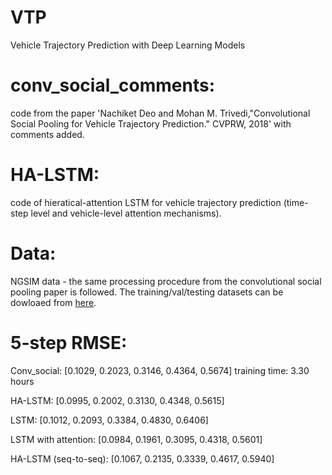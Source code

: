 # VTP
Vehicle Trajectory Prediction with Deep Learning Models

# conv_social_comments: 
code from the paper 'Nachiket Deo and Mohan M. Trivedi,"Convolutional Social Pooling for Vehicle Trajectory Prediction." CVPRW, 2018' with comments added.

# HA-LSTM:
code of hieratical-attention LSTM for vehicle trajectory prediction (time-step level and vehicle-level attention mechanisms).

# Data:
NGSIM data - the same processing procedure from the convolutional social pooling paper is followed. The training/val/testing datasets can be dowloaed from [here](https://drive.google.com/open?id=1dFMpX8HeCradMaCh4h0bD60h8k3M65Fw).

# 5-step RMSE:

Conv_social: [0.1029, 0.2023, 0.3146, 0.4364, 0.5674] training time: 3.30 hours

HA-LSTM: [0.0995, 0.2002, 0.3130, 0.4348, 0.5615]

LSTM: [0.1012, 0.2093, 0.3384, 0.4830, 0.6406]

LSTM with attention: [0.0984, 0.1961, 0.3095, 0.4318, 0.5601]

HA-LSTM (seq-to-seq): [0.1067, 0.2135, 0.3339, 0.4617, 0.5940]

